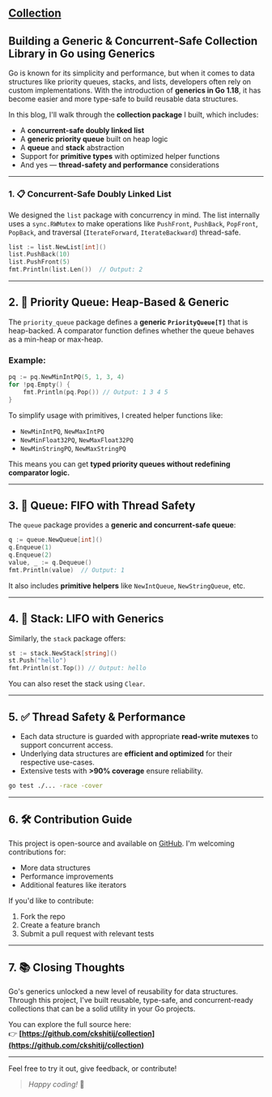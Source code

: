 ## [Collection](https://github.com/ckshitij/collection)

## Building a Generic & Concurrent-Safe Collection Library in Go using Generics

Go is known for its simplicity and performance, but when it comes to data structures like priority queues, stacks, and lists, developers often rely on custom implementations. With the introduction of **generics in Go 1.18**, it has become easier and more type-safe to build reusable data structures.

In this blog, I'll walk through the **collection package** I built, which includes:

- A **concurrent-safe doubly linked list**
- A **generic priority queue** built on heap logic
- A **queue** and **stack** abstraction
- Support for **primitive types** with optimized helper functions
- And yes — **thread-safety and performance** considerations

---

### 1. 📋 Concurrent-Safe Doubly Linked List

We designed the `list` package with concurrency in mind. The list internally uses a `sync.RWMutex` to make operations like `PushFront`, `PushBack`, `PopFront`, `PopBack`, and traversal (`IterateForward`, `IterateBackward`) thread-safe.

```go
list := list.NewList[int]()
list.PushBack(10)
list.PushFront(5)
fmt.Println(list.Len())  // Output: 2
```

---

## 2. 🚦 Priority Queue: Heap-Based & Generic

The `priority_queue` package defines a **generic `PriorityQueue[T]`** that is heap-backed. A comparator function defines whether the queue behaves as a min-heap or max-heap.

### Example:

```go
pq := pq.NewMinIntPQ(5, 1, 3, 4)
for !pq.Empty() {
    fmt.Println(pq.Pop()) // Output: 1 3 4 5
}
```

To simplify usage with primitives, I created helper functions like:

- `NewMinIntPQ`, `NewMaxIntPQ`
- `NewMinFloat32PQ`, `NewMaxFloat32PQ`
- `NewMinStringPQ`, `NewMaxStringPQ`

This means you can get **typed priority queues without redefining comparator logic.**

---

## 3. 🎡 Queue: FIFO with Thread Safety

The `queue` package provides a **generic and concurrent-safe queue**:

```go
q := queue.NewQueue[int]()
q.Enqueue(1)
q.Enqueue(2)
value, _ := q.Dequeue()
fmt.Println(value)  // Output: 1
```

It also includes **primitive helpers** like `NewIntQueue`, `NewStringQueue`, etc.

---

## 4. 🥞 Stack: LIFO with Generics

Similarly, the `stack` package offers:

```go
st := stack.NewStack[string]()
st.Push("hello")
fmt.Println(st.Top()) // Output: hello
```

You can also reset the stack using `Clear`.

---

## 5. ✅ Thread Safety & Performance

- Each data structure is guarded with appropriate **read-write mutexes** to support concurrent access.
- Underlying data structures are **efficient and optimized** for their respective use-cases.
- Extensive tests with **>90% coverage** ensure reliability.

```bash
go test ./... -race -cover
```

---

## 6. 🛠️ Contribution Guide

This project is open-source and available on [GitHub](https://github.com/ckshitij/collection). I'm welcoming contributions for:

- More data structures
- Performance improvements
- Additional features like iterators

If you'd like to contribute:

1. Fork the repo
2. Create a feature branch
3. Submit a pull request with relevant tests

---

## 7. 📚 Closing Thoughts

Go's generics unlocked a new level of reusability for data structures. Through this project, I've built reusable, type-safe, and concurrent-ready collections that can be a solid utility in your Go projects.

You can explore the full source here:  
👉 **[https://github.com/ckshitij/collection](https://github.com/ckshitij/collection)**

---

Feel free to try it out, give feedback, or contribute!

> _Happy coding!_ 🚀




